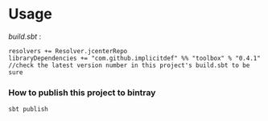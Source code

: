 # Usage


_build.sbt_ :

    resolvers += Resolver.jcenterRepo
    libraryDependencies += "com.github.implicitdef" %% "toolbox" % "0.4.1"  //check the latest version number in this project's build.sbt to be sure


### How to publish this project to bintray

`sbt publish`




